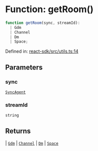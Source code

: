 # Function: getRoom()

```ts
function getRoom(sync, streamId): 
  | Gdm
  | Channel
  | Dm
  | Space;
```

Defined in: [react-sdk/src/utils.ts:14](https://github.com/towns-protocol/towns/blob/0db1fd0ac7258e8db8cedfb6183e8eade8284fa1/packages/react-sdk/src/utils.ts#L14)

## Parameters

### sync

[`SyncAgent`](../../Towns-Protocol-SDK/classes/SyncAgent.md)

### streamId

`string`

## Returns

  \| [`Gdm`](../../Towns-Protocol-SDK/classes/Gdm.md)
  \| [`Channel`](../../Towns-Protocol-SDK/classes/Channel.md)
  \| [`Dm`](../../Towns-Protocol-SDK/classes/Dm.md)
  \| [`Space`](../../Towns-Protocol-SDK/classes/Space.md)
